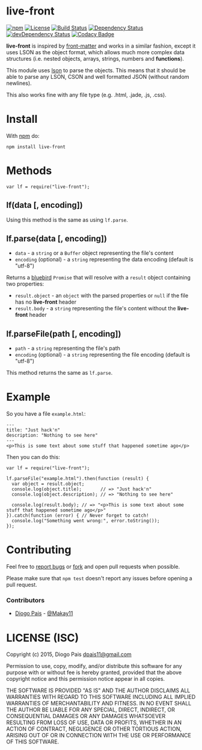 # live-front

[![npm](https://img.shields.io/npm/v/live-front.svg)](https://www.npmjs.com/package/live-front)
[![License](https://img.shields.io/npm/l/live-front.svg)](http://opensource.org/licenses/ISC)
[![Build Status](https://travis-ci.org/Makay11/live-front.svg?branch=master)](https://travis-ci.org/Makay11/live-front)
[![Dependency Status](https://david-dm.org/Makay11/live-front.svg)](https://david-dm.org/Makay11/live-front)
[![devDependency Status](https://david-dm.org/Makay11/live-front/dev-status.svg)](https://david-dm.org/Makay11/live-front#info=devDependencies)
[![Codacy Badge](https://api.codacy.com/project/badge/6b32fa860d80401fb61184984617b30b)](https://www.codacy.com/app/dpais11_2338/live-front)

**live-front** is inspired by [front-matter](https://www.npmjs.com/package/front-matter) and works in a similar fashion, except it uses LSON as the object format, which allows much more complex data structures (i.e. nested objects, arrays, strings, numbers and **functions**).

This module uses [lson](https://www.npmjs.com/package/lson) to parse the objects. This means that it should be able to parse any LSON, CSON and well formatted JSON (without random newlines).

This also works fine with any file type (e.g. .html, .jade, .js, .css).

# Install

With [npm](https://www.npmjs.com) do:

    npm install live-front

# Methods

    var lf = require("live-front");

## lf(data [, encoding])

Using this method is the same as using `lf.parse`.

## lf.parse(data [, encoding])

* `data` - a `string` or a `Buffer` object representing the file's content
* `encoding` (optional) - a `string` representing the data encoding (default is "utf-8")

Returns a [bluebird](https://www.npmjs.com/package/bluebird) `Promise` that will resolve with a `result` object containing two properties:

* `result.object` - an `object` with the parsed properties or `null` if the file has no **live-front** header
* `result.body` - a `string` representing the file's content without the **live-front** header

## lf.parseFile(path [, encoding])

* `path` - a `string` representing the file's path
* `encoding` (optional) - a `string` representing the file encoding (default is "utf-8")

This method returns the same as `lf.parse`.

# Example

So you have a file `example.html`:

    ---
    title: "Just hack'n"
    description: "Nothing to see here"
    ---
    <p>This is some text about some stuff that happened sometime ago</p>

Then you can do this:

    var lf = require("live-front");

    lf.parseFile("example.html").then(function (result) {
      var object = result.object;
      console.log(object.title);       // => "Just hack'n"
      console.log(object.description); // => "Nothing to see here"

      console.log(result.body); // => "<p>This is some text about some stuff that happened sometime ago</p>"
    }).catch(function (error) { // Never forget to catch!
      console.log("Something went wrong:", error.toString());
    });

# Contributing

Feel free to [report bugs](https://github.com/Makay11/live-front/issues) or [fork](https://github.com/Makay11/live-front/fork) and open pull requests when possible.

Please make sure that `npm test` doesn't report any issues before opening a pull request.

### Contributors

* [Diogo Pais](https://github.com/Makay11) - [@Makay11](https://twitter.com/Makay11)

# LICENSE (ISC)

Copyright (c) 2015, Diogo Pais <dpais11@gmail.com>

Permission to use, copy, modify, and/or distribute this software for any
purpose with or without fee is hereby granted, provided that the above
copyright notice and this permission notice appear in all copies.

THE SOFTWARE IS PROVIDED "AS IS" AND THE AUTHOR DISCLAIMS ALL WARRANTIES
WITH REGARD TO THIS SOFTWARE INCLUDING ALL IMPLIED WARRANTIES OF
MERCHANTABILITY AND FITNESS. IN NO EVENT SHALL THE AUTHOR BE LIABLE FOR
ANY SPECIAL, DIRECT, INDIRECT, OR CONSEQUENTIAL DAMAGES OR ANY DAMAGES
WHATSOEVER RESULTING FROM LOSS OF USE, DATA OR PROFITS, WHETHER IN AN
ACTION OF CONTRACT, NEGLIGENCE OR OTHER TORTIOUS ACTION, ARISING OUT OF
OR IN CONNECTION WITH THE USE OR PERFORMANCE OF THIS SOFTWARE.

